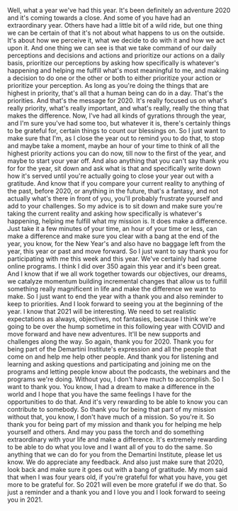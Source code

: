  Well, what a year we've had this year. It's been definitely an adventure 2020 and it's coming towards a close. And some of you have had an extraordinary year. Others have had a little bit of a wild ride, but one thing we can be certain of that it's not about what happens to us on the outside. It's about how we perceive it, what we decide to do with it and how we act upon it. And one thing we can see is that we take command of our daily perceptions and decisions and actions and prioritize our actions on a daily basis, prioritize our perceptions by asking how specifically is whatever's happening and helping me fulfill what's most meaningful to me, and making a decision to do one or the other or both to either prioritize your action or prioritize your perception. As long as you're doing the things that are highest in priority, that's all that a human being can do in a day. That's the priorities. And that's the message for 2020. It's really focused us on what's really priority, what's really important, and what's really, really the thing that makes the difference. Now, I've had all kinds of gyrations through the year, and I'm sure you've had some too, but whatever it is, there's certainly things to be grateful for, certain things to count our blessings on. So I just want to make sure that I'm, as I close the year out to remind you to do that, to stop and maybe take a moment, maybe an hour of your time to think of all the highest priority actions you can do now, till now to the first of the year, and maybe to start your year off. And also anything that you can't say thank you for for the year, sit down and ask what is that and specifically write down how it's served until you're actually going to close your year out with a gratitude. And know that if you compare your current reality to anything of the past, before 2020, or anything in the future, that's a fantasy, and not actually what's there in front of you, you'll probably frustrate yourself and add to your challenges. So my advice is to sit down and make sure you're taking the current reality and asking how specifically is whatever's happening, helping me fulfill what my mission is. It does make a difference. Just take it a few minutes of your time, an hour of your time or less, can make a difference and make sure you clear with a bang at the end of the year, you know, for the New Year's and also have no baggage left from the year, this year or past and move forward. So I just want to say thank you for participating with me this week and this year. We've certainly had some online programs. I think I did over 350 again this year and it's been great. And I know that if we all work together towards our objectives, our dreams, we catalyze momentum building incremental changes that allow us to fulfill something really magnificent in life and make the difference we want to make. So I just want to end the year with a thank you and also reminder to keep to priorities. And I look forward to seeing you at the beginning of the year. I know that 2021 will be interesting. We need to set realistic expectations as always, objectives, not fantasies, because I think we're going to be over the hump sometime in this following year with COVID and move forward and have new adventures. It'll be new supports and challenges along the way. So again, thank you for 2020. Thank you for being part of the Demartini Institute's expression and all the people that come on and help me help other people. And thank you for listening and learning and asking questions and participating and joining me on the programs and letting people know about the podcasts, the webinars and the programs we're doing. Without you, I don't have much to accomplish. So I want to thank you. You know, I had a dream to make a difference in the world and I hope that you have the same feelings I have for the opportunities to do that. And it's very rewarding to be able to know you can contribute to somebody. So thank you for being that part of my mission without that, you know, I don't have much of a mission. So you're it. So thank you for being part of my mission and thank you for helping me help yourself and others. And may you pass the torch and do something extraordinary with your life and make a difference. It's extremely rewarding to be able to do what you love and I want all of you to do the same. So anything that we can do for you from the Demartini Institute, please let us know. We do appreciate any feedback. And also just make sure that 2020, look back and make sure it goes out with a bang of gratitude. My mom said that when I was four years old, if you're grateful for what you have, you get more to be grateful for. So 2021 will even be more grateful if we do that. So just a reminder and a thank you and I love you and I look forward to seeing you in 2021.